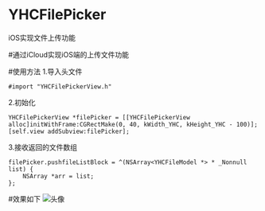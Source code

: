 # YHCFilePicker
iOS实现文件上传功能

#通过iCloud实现iOS端的上传文件功能

#使用方法
1.导入头文件
```
#import "YHCFilePickerView.h"
```
2.初始化
```
YHCFilePickerView *filePicker = [[YHCFilePickerView alloc]initWithFrame:CGRectMake(0, 40, kWidth_YHC, kHeight_YHC - 100)];
[self.view addSubview:filePicker];
```
3.接收返回的文件数组
```
filePicker.pushfileListBlock = ^(NSArray<YHCFileModel *> * _Nonnull list) {
    NSArray *arr = list;
};
```

#效果如下
![头像](https://github.com/Thered-key/YHCFilePicker/blob/master/Files/Simulator%20Screen%20Shot%20-%20iPhone%20XS%20Max%20-%202018-12-28%20at%2016.24.51.png)

